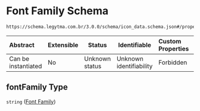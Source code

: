 # Font Family Schema

```txt
https://schema.legytma.com.br/3.0.0/schema/icon_data.schema.json#/properties/fontFamily
```




| Abstract            | Extensible | Status         | Identifiable            | Custom Properties | Additional Properties | Access Restrictions | Defined In                                                                        |
| :------------------ | ---------- | -------------- | ----------------------- | :---------------- | --------------------- | ------------------- | --------------------------------------------------------------------------------- |
| Can be instantiated | No         | Unknown status | Unknown identifiability | Forbidden         | Allowed               | none                | [icon_data.schema.json\*](../schema/icon_data.schema.json) |

## fontFamily Type

`string` ([Font Family](icon_data-properties-font-family.md))
